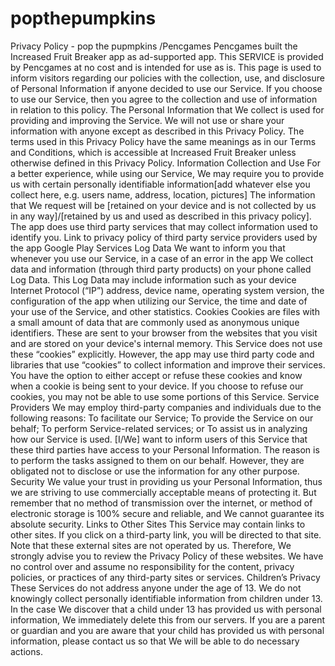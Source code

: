 # popthepumpkins
Privacy Policy - pop the pupmpkins  /Pencgames  Pencgames built the Increased Fruit Breaker  app as  ad-supported  app. This SERVICE is provided by Pencgames at no cost and is intended for use as is.  This page is used to inform visitors regarding  our  policies with the collection, use, and disclosure of Personal Information if anyone decided to use  our  Service.  If you choose to use  our  Service, then you agree to the collection and use of information in relation to this policy. The Personal Information that  We  collect is used for providing and improving the Service.  We  will not use or share your information with anyone except as described in this Privacy Policy.  The terms used in this Privacy Policy have the same meanings as in our Terms and Conditions, which is accessible at Increased Fruit Breaker unless otherwise defined in this Privacy Policy.  Information Collection and Use  For a better experience, while using our Service,  We may require you to provide us with certain personally identifiable information[add whatever else you collect here, e.g. users name, address, location, pictures] The information that  We   request will be [retained on your device and is not collected by us in any way]/[retained by us and used as described in this privacy policy].  The app does use third party services that may collect information used to identify you.  Link to privacy policy of third party service providers used by the app  Google Play Services Log Data  We want to inform you that whenever you use our Service, in a case of an error in the app  We collect data and information (through third party products) on your phone called Log Data. This Log Data may include information such as your device Internet Protocol (“IP”) address, device name, operating system version, the configuration of the app when utilizing  our  Service, the time and date of your use of the Service, and other statistics.  Cookies  Cookies are files with a small amount of data that are commonly used as anonymous unique identifiers. These are sent to your browser from the websites that you visit and are stored on your device's internal memory.  This Service does not use these “cookies” explicitly. However, the app may use third party code and libraries that use “cookies” to collect information and improve their services. You have the option to either accept or refuse these cookies and know when a cookie is being sent to your device. If you choose to refuse our cookies, you may not be able to use some portions of this Service.  Service Providers  We may employ third-party companies and individuals due to the following reasons:  To facilitate our Service; To provide the Service on our behalf; To perform Service-related services; or To assist us in analyzing how our Service is used. [I/We] want to inform users of this Service that these third parties have access to your Personal Information. The reason is to perform the tasks assigned to them on our behalf. However, they are obligated not to disclose or use the information for any other purpose.  Security  We value your trust in providing us your Personal Information, thus we are striving to use commercially acceptable means of protecting it. But remember that no method of transmission over the internet, or method of electronic storage is 100% secure and reliable, and  We  cannot guarantee its absolute security.  Links to Other Sites  This Service may contain links to other sites. If you click on a third-party link, you will be directed to that site. Note that these external sites are not operated by  us. Therefore, We strongly advise you to review the Privacy Policy of these websites. We have no control over and assume no responsibility for the content, privacy policies, or practices of any third-party sites or services.  Children’s Privacy  These Services do not address anyone under the age of 13. We do not knowingly collect personally identifiable information from children under 13. In the case We discover that a child under 13 has provided  us  with personal information, We immediately delete this from our servers. If you are a parent or guardian and you are aware that your child has provided us with personal information, please contact us so that We will be able to do necessary actions.
